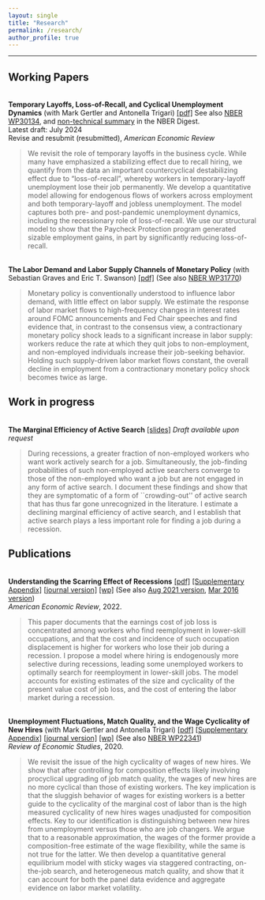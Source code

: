 ```yaml
---
layout: single
title: "Research"
permalink: /research/
author_profile: true
---
```

---

## Working Papers

<br/>**Temporary Layoffs, Loss-of-Recall, and Cyclical Unemployment Dynamics** (with Mark Gertler and Antonella Trigari) [[pdf]](https://christopher-huckfeldt.github.io/files/GHT2024.pdf) See also [NBER WP30134](https://www.nber.org/papers/w30134), and [non-technical summary](https://www.nber.org/digest/202210/temporary-layoffs-and-dynamics-cyclical-unemployment) in the NBER Digest.<br/>
Latest draft: July 2024 <br/>
Revise and resubmit (resubmitted), _American Economic Review_ <br/>
> We revisit the role of temporary layoffs in the business cycle. While many have emphasized a stabilizing effect due to recall hiring, we quantify from the data an important countercyclical destabilizing effect due to “loss-of-recall”, whereby workers in temporary-layoff unemployment lose their job permanently. We develop a quantitative model allowing for endogenous flows of workers across employment and both temporary-layoff and jobless unemployment. The model captures both pre- and post-pandemic unemployment dynamics, including the recessionary role of loss-of-recall. We use our structural model to show that the Paycheck Protection program generated sizable employment gains, in part by significantly reducing loss-of-recall.  

<br/>**The Labor Demand and Labor Supply Channels of Monetary Policy** (with Sebastian Graves and Eric T. Swanson) [[pdf]](https://christopher-huckfeldt.github.io/files/GHS2024.pdf) (See also [NBER WP31770](https://www.nber.org/papers/w31770))<br/>  
> Monetary policy is conventionally understood to influence labor demand, with little effect on labor supply. We estimate the response of labor market flows to high-frequency changes in interest rates around FOMC announcements and Fed Chair speeches and find evidence that, in contrast to the consensus view, a contractionary monetary policy shock leads to a significant increase in labor supply: workers reduce the rate at which they quit jobs to non-employment, and non-employed individuals increase their job-seeking behavior.  Holding such supply-driven labor market flows constant, the overall decline in employment from a contractionary monetary policy shock becomes twice as large.



## Work in progress

<br/>**The Marginal Efficiency of Active Search** [[slides]](https://christopher-huckfeldt.github.io/files/MEoAS_slides.pdf) _Draft available upon request_<br/>  
> During recessions, a greater fraction of non-employed workers who want work actively search for a job. Simultaneously, the job-finding probabilities of such non-employed active searchers converge to those of the non-employed who want a job but are not engaged in any form of active search. I document these findings and show that they are symptomatic of a form of ``crowding-out'' of active search that has thus far gone unrecognized in the literature. I estimate a declining marginal efficiency of active search, and I establish that active search plays a less important role for finding a job during a recession.

 

## Publications

<br/>**Understanding the Scarring Effect of Recessions**  [[pdf]](https://christopher-huckfeldt.github.io/files/Huckfeldt2022.pdf) [[Supplementary Appendix]](https://christopher-huckfeldt.github.io/files/Huckfeldt2022_appendix.pdf) [[journal version]](https://www.aeaweb.org/articles?id=10.1257/aer.20160449) [[wp]](https://christopher-huckfeldt.github.io/files/UTSEOR2021Nov.pdf) (See also [Aug 2021 version](https://christopher-huckfeldt.github.io/files/UTSEOR2021Aug.pdf), [Mar 2016 version](https://christopher-huckfeldt.github.io/files/UTSEOR2016.pdf)) <br/> 
_American Economic Review_, 2022.     

> This paper documents that the earnings cost of job loss is concentrated among workers who find reemployment in lower-skill occupations, and that the cost and incidence of such occupation displacement is higher for workers who lose their job during a recession. I propose a model where hiring is endogenously more selective during recessions, leading some unemployed workers to optimally search for reemployment in lower-skill jobs. The model accounts for existing estimates of the size and cyclicality of the present value cost of job loss, and the cost of entering the labor market during a recession.

<br/>**Unemployment Fluctuations, Match Quality, and the Wage Cyclicality of New Hires** (with Mark Gertler and Antonella Trigari) [[pdf]](https://christopher-huckfeldt.github.io/files/GHT2020.pdf) [[Supplementary Appendix]](https://christopher-huckfeldt.github.io/files/GHT2020_appendix.pdf) [[journal version]](https://doi.org/10.1093/restud/rdaa004) [[wp]](https://christopher-huckfeldt.github.io/files/GHT2019.pdf) (See also [NBER WP22341](https://www.nber.org/papers/w22341))<br/>
_Review of Economic Studies_, 2020.
> We revisit the issue of the high cyclicality of wages of new hires.  We show that after controlling for composition effects likely involving procyclical upgrading of job match quality, the wages of new hires are no more cyclical than those of existing workers. The key implication is that the sluggish behavior of wages for existing workers is a better guide to the cyclicality of the marginal cost of labor than is the high measured cyclicality of new hires wages unadjusted for composition effects. Key to our identification is distinguishing between new hires from unemployment versus those who are job changers. We argue that to a reasonable approximation, the wages of the former provide a composition-free estimate of the wage flexibility, while the same is not true for the latter. We then develop a quantitative general equilibrium model with sticky wages via staggered contracting, on-the-job search, and heterogeneous match quality, and show that it can account for both the panel data evidence and aggregate evidence on labor market volatility.




